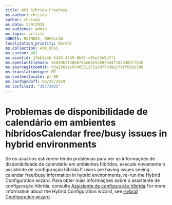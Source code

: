 ```yaml
---
title: 401 híbrido-FreeBusy
ms.author: chrisda
author: chrisda
ms.date: 2/9/2018
ms.audience: Admin
ms.topic: article
ROBOTS: NOINDEX, NOFOLLOW
localization_priority: Normal
ms.collection: Adm_O365
ms.custom: 401
ms.assetid: 13bb2a1b-6433-4249-8b0f-c01e23e5d7f1
ms.openlocfilehash: 9e849b7f286874ae69e5260f944f182240bf7428
ms.sourcegitcommit: 03a156a9c9740521155a30775492c7dff0982588
ms.translationtype: MT
ms.contentlocale: pt-BR
ms.lasthandoff: 03/22/2019
ms.locfileid: "30773025"
---
```

# <a name="calendar-freebusy-issues-in-hybrid-environments"></a><span data-ttu-id="5b6c4-102">Problemas de disponibilidade de calendário em ambientes híbridos</span><span class="sxs-lookup"><span data-stu-id="5b6c4-102">Calendar free/busy issues in hybrid environments</span></span>

<span data-ttu-id="5b6c4-103">Se os usuários estiverem tendo problemas para ver as informações de disponibilidade de calendário em ambientes híbridos, execute novamente o assistente de configuração híbrida.</span><span class="sxs-lookup"><span data-stu-id="5b6c4-103">If users are having issues seeing calendar free/busy information in hybrid environments, re-run the Hybrid Configuration wizard.</span></span> <span data-ttu-id="5b6c4-104">Para obter mais informações sobre o assistente de configuração híbrida, consulte [Assistente de configuração híbrida](https://go.microsoft.com/fwlink/p/?linkid=528149).</span><span class="sxs-lookup"><span data-stu-id="5b6c4-104">For more information about the Hybrid Configuration wizard, see [Hybrid Configuration wizard](https://go.microsoft.com/fwlink/p/?linkid=528149).</span></span>
  

